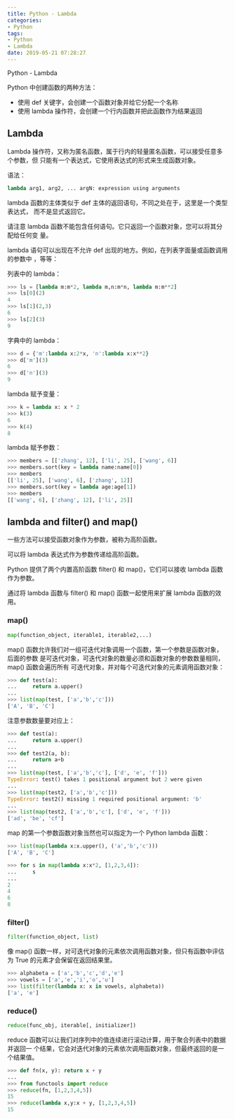 ```yaml
---
title: Python - Lambda
categories:
- Python
tags:
- Python
- Lambda
date: 2019-05-21 07:28:27
---
```


Python - Lambda

<!--more-->

Python 中创建函数的两种方法：
* 使用 def 关键字，会创建一个函数对象并给它分配一个名称
* 使用 lambda 操作符，会创建一个行内函数并把此函数作为结果返回

## Lambda

Lambda 操作符，又称为匿名函数，属于行内的轻量匿名函数，可以接受任意多个参数，但
只能有一个表达式，它使用表达式的形式来生成函数对象。

语法：
```python
lambda arg1, arg2, ... argN: expression using arguments
```

lambda 函数的主体类似于 def 主体的返回语句，不同之处在于，这里是一个类型表达式，
而不是显式返回它。

请注意 lambda 函数不能包含任何语句。它只返回一个函数对象，您可以将其分配给任何变
量。

lambda 语句可以出现在不允许 def 出现的地方。例如，在列表字面量或函数调用的参数中
，等等：

列表中的 lambda：
```python
>>> ls = [lambda m:m*2, lambda m,n:m*n, lambda m:m**2]
>>> ls[0](2)
4
>>> ls[1](2,3)
6
>>> ls[2](3)
9
```

字典中的 lambda：
```python
>>> d = {'m':lambda x:2*x, 'n':lambda x:x**2}
>>> d['m'](3)
6
>>> d['n'](3)
9
```

lambda 赋予变量：
```python
>>> k = lambda x: x * 2
>>> k(3)
6
>>> k(4)
8
```

lambda 赋予参数：
```python
>>> members = [['zhang', 12], ['li', 25], ['wang', 6]]
>>> members.sort(key = lambda name:name[0])
>>> members
[['li', 25], ['wang', 6], ['zhang', 12]]
>>> members.sort(key = lambda age:age[1])
>>> members
[['wang', 6], ['zhang', 12], ['li', 25]]
```

## lambda and filter() and map()

一些方法可以接受函数对象作为参数，被称为高阶函数。

可以将 lambda 表达式作为参数传递给高阶函数。

Python 提供了两个内置高阶函数 filter() 和 map()，它们可以接收 lambda 函数作为参数。

通过将 lambda 函数与 filter() 和 map() 函数一起使用来扩展 lambda 函数的效用。

### map()

```python
map(function_object, iterable1, iterable2,...)
```
map() 函数允许我们对一组可迭代对象调用一个函数，第一个参数是函数对象，后面的参数
是可迭代对象，可迭代对象的数量必须和函数对象的参数数量相同，map() 函数会遍历所有
可迭代对象，并对每个可迭代对象的元素调用函数对象：
```python
>>> def test(a):
...     return a.upper()
...
>>> list(map(test, ['a','b','c']))
['A', 'B', 'C']
```

注意参数数量要对应上：
```python
>>> def test(a):
...     return a.upper()
...
>>> def test2(a, b):
...     return a+b
...
>>> list(map(test, ['a','b','c'], ['d', 'e', 'f']))
TypeError: test() takes 1 positional argument but 2 were given
...
>>> list(map(test2, ['a','b','c']))
TypeError: test2() missing 1 required positional argument: 'b'
...
>>> list(map(test2, ['a','b','c'], ['d', 'e', 'f']))
['ad', 'be', 'cf']
```

map 的第一个参数函数对象当然也可以指定为一个 Python lambda 函数：
```python
>>> list(map(lambda x:x.upper(), ('a','b','c')))
['A', 'B', 'C']

>>> for s in map(lambda x:x*2, [1,2,3,4]):
...     s
...
2
4
6
8
```

### filter()

```python
filter(function_object, list)
```
像 map() 函数一样，对可迭代对象的元素依次调用函数对象，但只有函数中评估为 True
的元素才会保留在返回结果里。

```python
>>> alphabeta = ['a','b','c','d','e']
>>> vowels = ['a','e','i','o','u']
>>> list(filter(lambda x: x in vowels, alphabeta))
['a', 'e']
```

### reduce()

```python
reduce(func_obj, iterable[, initializer])
```
reduce 函数可以让我们对序列中的值连续进行滚动计算，用于聚合列表中的数据并返回一
个结果，它会对迭代对象的元素依次调用函数对象，但最终返回的是一个结果值。

```python
>>> def fn(x, y): return x + y
...
>>> from functools import reduce
>>> reduce(fn, [1,2,3,4,5])
15
>>> reduce(lambda x,y:x + y, [1,2,3,4,5])
15
```
